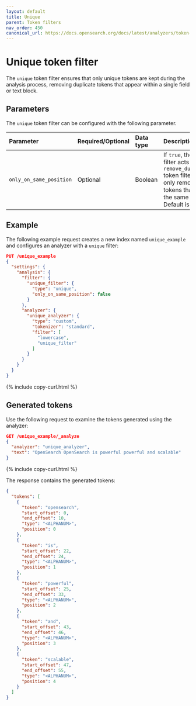 ```yaml
---
layout: default
title: Unique
parent: Token filters
nav_order: 450
canonical_url: https://docs.opensearch.org/docs/latest/analyzers/token-filters/unique/
---
```


# Unique token filter

The `unique` token filter ensures that only unique tokens are kept during the analysis process, removing duplicate tokens that appear within a single field or text block. 

## Parameters

The `unique` token filter can be configured with the following parameter.

Parameter | Required/Optional | Data type | Description
:--- | :--- | :--- | :--- 
`only_on_same_position` | Optional | Boolean | If `true`, the token filter acts as a `remove_duplicates` token filter and only removes tokens that are in the same position. Default is `false`.

## Example

The following example request creates a new index named `unique_example` and configures an analyzer with a `unique` filter:

```json
PUT /unique_example
{
  "settings": {
    "analysis": {
      "filter": {
        "unique_filter": {
          "type": "unique",
          "only_on_same_position": false
        }
      },
      "analyzer": {
        "unique_analyzer": {
          "type": "custom",
          "tokenizer": "standard",
          "filter": [
            "lowercase",
            "unique_filter"
          ]
        }
      }
    }
  }
}
```
{% include copy-curl.html %}

## Generated tokens

Use the following request to examine the tokens generated using the analyzer:

```json
GET /unique_example/_analyze
{
  "analyzer": "unique_analyzer",
  "text": "OpenSearch OpenSearch is powerful powerful and scalable"
}
```
{% include copy-curl.html %}

The response contains the generated tokens:

```json
{
  "tokens": [
    {
      "token": "opensearch",
      "start_offset": 0,
      "end_offset": 10,
      "type": "<ALPHANUM>",
      "position": 0
    },
    {
      "token": "is",
      "start_offset": 22,
      "end_offset": 24,
      "type": "<ALPHANUM>",
      "position": 1
    },
    {
      "token": "powerful",
      "start_offset": 25,
      "end_offset": 33,
      "type": "<ALPHANUM>",
      "position": 2
    },
    {
      "token": "and",
      "start_offset": 43,
      "end_offset": 46,
      "type": "<ALPHANUM>",
      "position": 3
    },
    {
      "token": "scalable",
      "start_offset": 47,
      "end_offset": 55,
      "type": "<ALPHANUM>",
      "position": 4
    }
  ]
}
```
